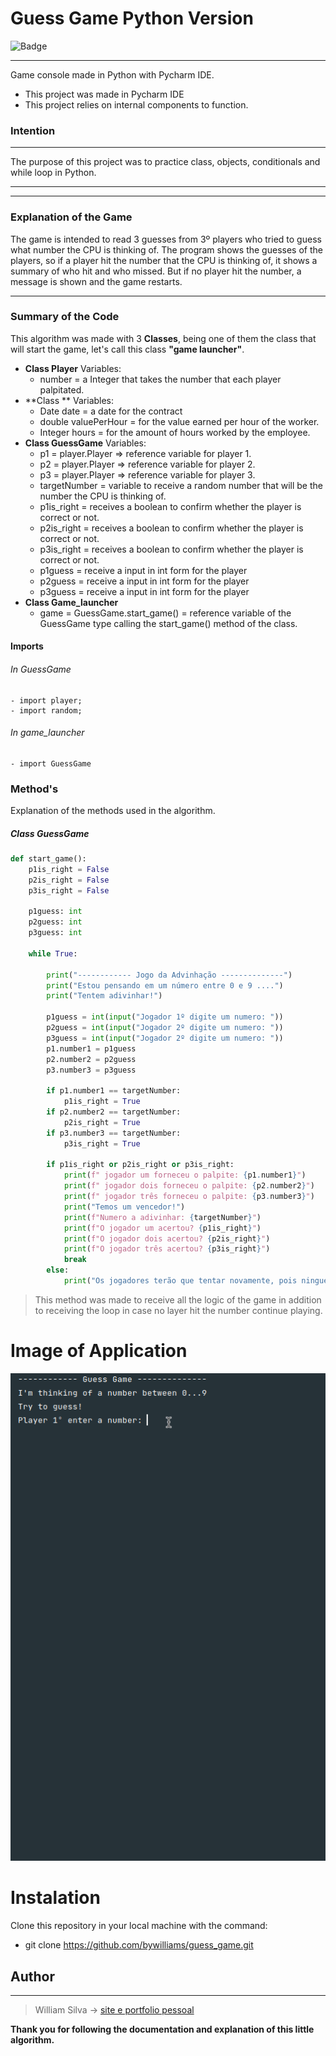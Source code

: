  # Guess Game Python Version
![Badge](https://img.shields.io/static/v1?label=PYTHON&message=3.8.10&color=blue&style=for-the-badge&logo=Python)
***

Game console made in Python with Pycharm IDE. 
* This project was made in Pycharm IDE 
* This project relies on internal components to function.

### **Intention**
***
The purpose of this project was to practice class, objects, conditionals and while loop in Python.
___
___
### Explanation of the Game
The game is intended to read 3 guesses from 3º players who tried to guess what number the CPU is thinking of.
The program shows the guesses of the players, so if a player hit the number that the CPU is thinking of, it shows a summary of who hit and who missed.
But if no player hit the number, a message is shown and the game restarts.

---
### Summary of the Code
This algorithm was made with 3 <b>Classes</b>, being one of them the class that will start the game, let's call this class <b>"game launcher"</b>.

* **Class Player**
Variables:
    - number = a Integer that takes the number that each player palpitated.
* **Class **
Variables:
    - Date date = a date for the contract
    - double valuePerHour = for the value earned per hour of the worker.
    - Integer hours = for the amount of hours worked by the employee.
* **Class GuessGame**
    Variables:
    - p1 = player.Player => reference variable for player 1.
    - p2 = player.Player => reference variable for player 2.
    - p3 = player.Player => reference variable for player 3.
    - targetNumber = variable to receive a random number that will be the number the CPU is thinking of.
    - p1is_right = receives a boolean to confirm whether the player is correct or not.
    - p2is_right = receives a boolean to confirm whether the player is correct or not.
    - p3is_right = receives a boolean to confirm whether the player is correct or not.
    - p1guess = receive a input in int form for the player
    - p2guess = receive a input in int form for the player
    - p3guess = receive a input in int form for the player
* **Class Game_launcher**
    - game = GuessGame.start_game() = reference variable of the GuessGame type calling the start_game() method of the class.

#### Imports
###### In GuessGame
    - import player;
    - import random;
###### In game_launcher
    - import GuessGame

### Method's

Explanation of the methods used in the algorithm.

##### Class GuessGame
~~~python
def start_game():
    p1is_right = False
    p2is_right = False
    p3is_right = False

    p1guess: int
    p2guess: int
    p3guess: int

    while True:

        print("------------ Jogo da Advinhação --------------")
        print("Estou pensando em um número entre 0 e 9 ....")
        print("Tentem adivinhar!")

        p1guess = int(input("Jogador 1º digite um numero: "))
        p2guess = int(input("Jogador 2º digite um numero: "))
        p3guess = int(input("Jogador 2º digite um numero: "))
        p1.number1 = p1guess
        p2.number2 = p2guess
        p3.number3 = p3guess

        if p1.number1 == targetNumber:
            p1is_right = True
        if p2.number2 == targetNumber:
            p2is_right = True
        if p3.number3 == targetNumber:
            p3is_right = True

        if p1is_right or p2is_right or p3is_right:
            print(f" jogador um forneceu o palpite: {p1.number1}")
            print(f" jogador dois forneceu o palpite: {p2.number2}")
            print(f" jogador três forneceu o palpite: {p3.number3}")
            print("Temos um vencedor!")
            print(f"Numero a adivinhar: {targetNumber}")
            print(f"O jogador um acertou? {p1is_right}")
            print(f"O jogador dois acertou? {p2is_right}")
            print(f"O jogador três acertou? {p3is_right}")
            break
        else:
            print("Os jogadores terão que tentar novamente, pois ninguém acertou! \n")

~~~
> This method was made to receive all the logic of the game in addition to receiving the loop in case no layer hit the number continue playing.


# Image of Application
![image da aplicação](images/guesspy.gif)

# Instalation

Clone this repository in your local machine with the command:

- git clone https://github.com/bywilliams/guess_game.git


## Author
***
> William Silva -> [site e portfolio pessoal](https://bywilliams.github.io/site/)

**Thank you for following the documentation and explanation of this little algorithm.**